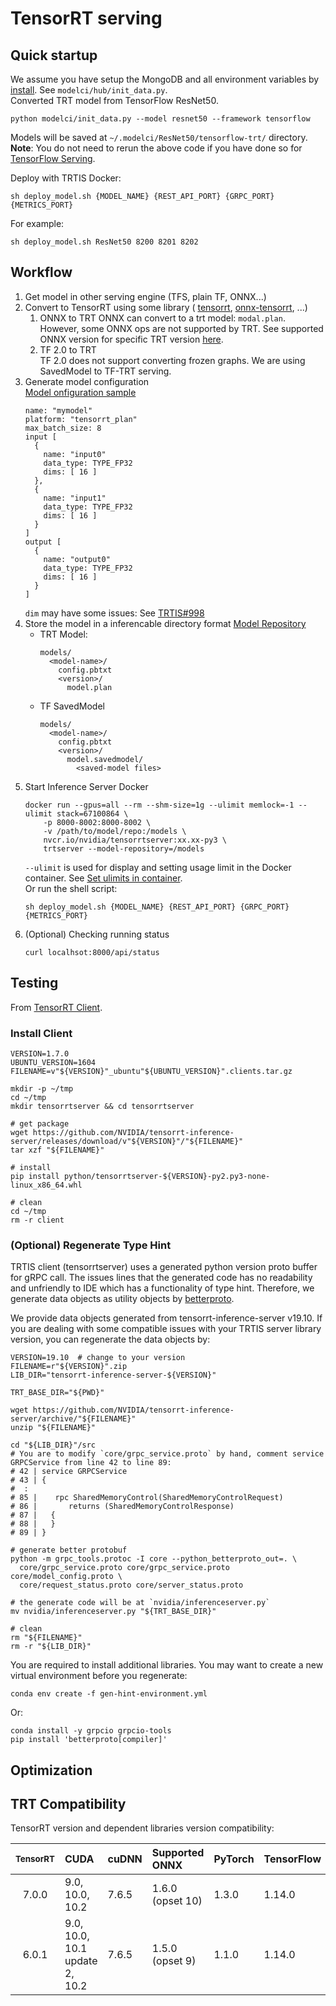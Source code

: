 # TensorRT serving

## Quick startup

We assume you have setup the MongoDB and all environment variables by [install](/README.md#installation).
See `modelci/hub/init_data.py`.  
Converted TRT model from TensorFlow ResNet50.
```shell script
python modelci/init_data.py --model resnet50 --framework tensorflow
```
Models will be saved at `~/.modelci/ResNet50/tensorflow-trt/` directory.  
**Note**: You do not need to rerun the above code if you have done so for 
[TensorFlow Serving](/modelci/hub/deployer/tfs).


Deploy with TRTIS Docker:
```shell script
sh deploy_model.sh {MODEL_NAME} {REST_API_PORT} {GRPC_PORT} {METRICS_PORT}
```
For example:
```shell script
sh deploy_model.sh ResNet50 8200 8201 8202
```

## Workflow

1. Get model in other serving engine (TFS, plain TF, ONNX...)
2. Convert to TensorRT using some library (
[tensorrt](https://docs.nvidia.com/deeplearning/sdk/tensorrt-developer-guide/index.html#import_onnx_python), 
[onnx-tensorrt](https://github.com/onnx/onnx-tensorrt), ...)
    1. ONNX to TRT
        ONNX can convert to a trt model: `modal.plan`. However, some ONNX ops are not supported by TRT. See 
        supported ONNX version for specific TRT version [here](#trt-compatibility).
    2. TF 2.0 to TRT  
        TF 2.0 does not support converting frozen graphs. We are using SavedModel to TF-TRT serving.
3. Generate model configuration  
    [Model onfiguration sample](https://docs.nvidia.com/deeplearning/sdk/tensorrt-inference-server-guide/docs/model_configuration.html#section-model-configuration)
    ```text
    name: "mymodel"
    platform: "tensorrt_plan"
    max_batch_size: 8
    input [
      {
        name: "input0"
        data_type: TYPE_FP32
        dims: [ 16 ]
      },
      {
        name: "input1"
        data_type: TYPE_FP32
        dims: [ 16 ]
      }
    ]
    output [
      {
        name: "output0"
        data_type: TYPE_FP32
        dims: [ 16 ]
      }
    ]
    ```
    `dim` may have some issues: 
    See [TRTIS#998](https://github.com/NVIDIA/tensorrt-inference-server/issues/998)
4. Store the model in a inferencable directory format
    [Model Repository](https://docs.nvidia.com/deeplearning/sdk/tensorrt-inference-server-guide/docs/model_repository.html)
    - TRT Model:
        ```text
        models/
          <model-name>/
            config.pbtxt
            <version>/
              model.plan
        ```
    - TF SavedModel
        ```text
        models/
          <model-name>/
            config.pbtxt
            <version>/
              model.savedmodel/
                <saved-model files>
        ```
5. Start Inference Server Docker
    ```shell script
    docker run --gpus=all --rm --shm-size=1g --ulimit memlock=-1 --ulimit stack=67100864 \
        -p 8000-8002:8000-8002 \
        -v /path/to/model/repo:/models \
        nvcr.io/nvidia/tensorrtserver:xx.xx-py3 \
        trtserver --model-repository=/models
    ```
    `--ulimit` is used for display and setting usage limit in the Docker container. See 
    [Set ulimits in container](https://docs.docker.com/engine/reference/commandline/run/#set-ulimits-in-container---ulimit).  
    Or run the shell script:
    ```shell script
    sh deploy_model.sh {MODEL_NAME} {REST_API_PORT} {GRPC_PORT} {METRICS_PORT}
    ```
6. (Optional) Checking running status
    ```shell script
    curl localhsot:8000/api/status
    ```

## Testing

From [TensorRT Client](https://docs.nvidia.com/deeplearning/sdk/tensorrt-inference-server-guide/docs/client.html#getting-the-client-libraries).  
### Install Client
```shell script
VERSION=1.7.0
UBUNTU_VERSION=1604
FILENAME=v"${VERSION}"_ubuntu"${UBUNTU_VERSION}".clients.tar.gz

mkdir -p ~/tmp
cd ~/tmp
mkdir tensorrtserver && cd tensorrtserver

# get package
wget https://github.com/NVIDIA/tensorrt-inference-server/releases/download/v"${VERSION}"/"${FILENAME}"
tar xzf "${FILENAME}"

# install
pip install python/tensorrtserver-${VERSION}-py2.py3-none-linux_x86_64.whl

# clean
cd ~/tmp
rm -r client
```

### (Optional) Regenerate Type Hint
TRTIS client (tensorrtserver) uses a generated python version proto buffer for gRPC call. The issues lines that the
generated code has no readability and unfriendly to IDE which has a functionality of type hint. Therefore, we 
generate data objects as utility objects by [betterproto](https://github.com/danielgtaylor/python-betterproto).  
 
We provide data objects generated from tensorrt-inference-server v19.10. If you are dealing with some compatible issues
with your TRTIS server library version, you can regenerate the data objects by:    
```shell script
VERSION=19.10  # change to your version
FILENAME=r"${VERSION}".zip
LIB_DIR="tensorrt-inference-server-${VERSION}"

TRT_BASE_DIR="${PWD}"

wget https://github.com/NVIDIA/tensorrt-inference-server/archive/"${FILENAME}"
unzip "${FILENAME}"

cd "${LIB_DIR}"/src
# You are to modify `core/grpc_service.proto` by hand, comment service GRPCService from line 42 to line 89:
# 42 | service GRPCService
# 43 | {
#  :
# 85 |    rpc SharedMemoryControl(SharedMemoryControlRequest)
# 86 |       returns (SharedMemoryControlResponse)
# 87 |   {
# 88 |   }
# 89 | }

# generate better protobuf
python -m grpc_tools.protoc -I core --python_betterproto_out=. \
  core/grpc_service.proto core/grpc_service.proto core/model_config.proto \
  core/request_status.proto core/server_status.proto

# the generate code will be at `nvidia/inferenceserver.py`
mv nvidia/inferenceserver.py "${TRT_BASE_DIR}"

# clean
rm "${FILENAME}"
rm -r "${LIB_DIR}"
```
You are required to install additional libraries. You may want to create a new virtual environment before you 
regenerate:
```shell script
conda env create -f gen-hint-environment.yml
```
Or:
```shell script
conda install -y grpcio grpcio-tools
pip install 'betterproto[compiler]'
```

## Optimization

## TRT Compatibility
TensorRT version and dependent libraries version compatibility:

| <small>TensorRT | CUDA                           | cuDNN | Supported ONNX   | PyTorch | TensorFlow </small> |
|:---------------:|:-------------------------------|:------|:-----------------|:--------|:--------------------|
| 7.0.0           | 9.0, 10.0, 10.2                | 7.6.5 | 1.6.0 (opset 10) | 1.3.0   | 1.14.0              |
| 6.0.1           | 9.0, 10.0, 10.1 update 2, 10.2 | 7.6.5 | 1.5.0 (opset 9)  | 1.1.0   | 1.14.0              |
